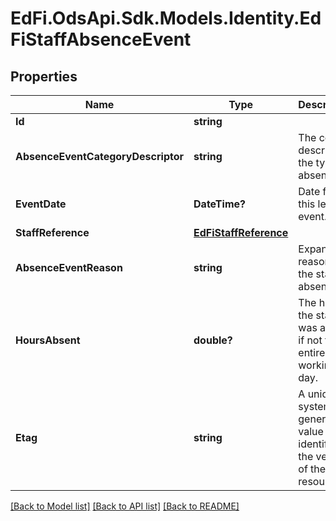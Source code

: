 # EdFi.OdsApi.Sdk.Models.Identity.EdFiStaffAbsenceEvent
## Properties

Name | Type | Description | Notes
------------ | ------------- | ------------- | -------------
**Id** | **string** |  | [optional] 
**AbsenceEventCategoryDescriptor** | **string** | The code describing the type of absence. | 
**EventDate** | **DateTime?** | Date for this leave event. | 
**StaffReference** | [**EdFiStaffReference**](EdFiStaffReference.md) |  | 
**AbsenceEventReason** | **string** | Expanded reason for the staff absence. | [optional] 
**HoursAbsent** | **double?** | The hours the staff was absent, if not the entire working day. | [optional] 
**Etag** | **string** | A unique system-generated value that identifies the version of the resource. | [optional] 

[[Back to Model list]](../README.md#documentation-for-models) [[Back to API list]](../README.md#documentation-for-api-endpoints) [[Back to README]](../README.md)

